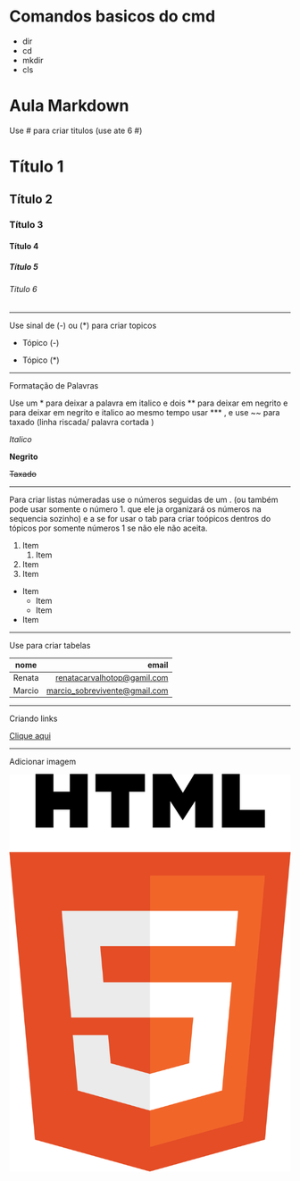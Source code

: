 # Comandos basicos do cmd

- dir
- cd
- mkdir
- cls

# Aula Markdown

Use # para criar titulos (use ate 6 #)

# Título 1
## Título 2
### Título 3
#### Título 4
##### Título 5
###### Titulo 6

---

Use sinal de (-) ou (*) para criar topicos

- Tópico (-)
* Tópico (*)

---

Formatação de Palavras

Use um * para deixar a palavra em italico e dois ** para deixar em negrito e para deixar em negrito e italico ao mesmo tempo usar *** , e use ~~ para taxado (linha riscada/ palavra cortada )

*Italico*

**Negrito**

~~Taxado~~

---

Para criar listas númeradas use o números seguidas de um . (ou também pode usar somente o número 1.  que ele ja organizará os números na sequencia sozinho) e a se for usar o tab para criar toópicos dentros do tópicos por somente números 1 se não ele não aceita.

1. Item
    1. Item
1. Item
1. Item 

- Item
    - Item
    - Item
- Item

---

Use para criar tabelas

| nome | email |
| -- | --: |
| Renata | renatacarvalhotop@gamil.com
| Marcio | marcio_sobrevivente@gmail.com


---

Criando links

[Clique aqui](https://www.youtube.com/)

---

Adicionar imagem

![Html5](../imagem/html5-logo.png)
